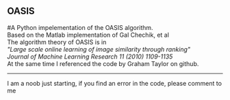 ## OASIS  
#A Python impelementation of the OASIS algorithm.  
Based on the Matlab implementation of Gal Chechik, et al  
The algorithm theory of OASIS is in  
*"Large scale online learning of image similarity through ranking"*  
  *Journal of Machine Learning Research 11 (2010) 1109-1135*  
At the same time I referenced the code by Graham Taylor on github.  
***
I am a noob just starting, if you find an error in the code, please comment to me  
